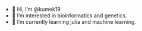 - 👋 Hi, I’m @kumek19
- 👀 I’m interested in bioinformatics and genetics.
- 🌱 I’m currently learning julia and machine learning.

<!---
kumek19/kumek19 is a ✨ special ✨ repository because its `README.md` (this file) appears on your GitHub profile.
You can click the Preview link to take a look at your changes.
--->
